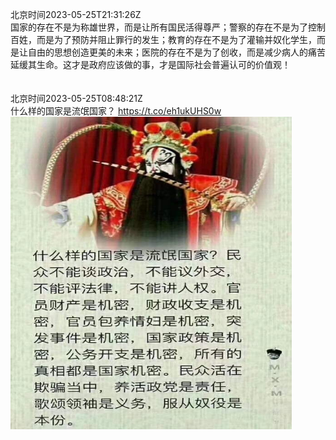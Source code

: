北京时间2023-05-25T21:31:26Z<br>国家的存在不是为称雄世界，而是让所有国民活得尊严；警察的存在不是为了控制百姓，而是为了预防并阻止罪行的发生；教育的存在不是为了灌输并奴化学生，而是让自由的思想创造更美的未来；医院的存在不是为了创收，而是减少病人的痛苦延缓其生命。这才是政府应该做的事，才是国际社会普遍认可的价值观！<br><br><br>北京时间2023-05-25T08:48:21Z<br>什么样的国家是流氓国家？ https://t.co/eh1ukUHS0w<br><img src='/temp/image/2023/u-Month-5/1661534634839093249_0.jpg' width='450' height='500'><br><br>